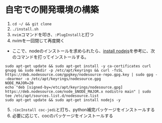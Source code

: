 # 自宅での開発環境の構築
1. `cd ~/ && git clone `
2. `./install.sh`
3. `nvim`コマンドを叩き、`:PlugInstall`と打つ
4. nvimを一回閉じて再度開く
  - ここで、nodeのインストールを求められたら、[install nodejs](https://github.com/nodesource/distributions#installation-instructions)を参考に、次のコマンドを打ってインストールする。
```
sudo apt-get update && sudo apt-get install -y ca-certificates curl gnupg && sudo mkdir -p /etc/apt/keyrings && curl -fsSL https://deb.nodesource.com/gpgkey/nodesource-repo.gpg.key | sudo gpg --dearmor -o /etc/apt/keyrings/nodesource.gpg
NODE_MAJOR=20
echo "deb [signed-by=/etc/apt/keyrings/nodesource.gpg] https://deb.nodesource.com/node_$NODE_MAJOR.x nodistro main" | sudo tee /etc/apt/sources.list.d/nodesource.list
sudo apt-get update && sudo apt-get install nodejs -y
```
5. `:CocInstall coc-jedi`と打ち、python補完パッケージをインストールする
6. 必要に応じて、cocのパッケージをインストールする
